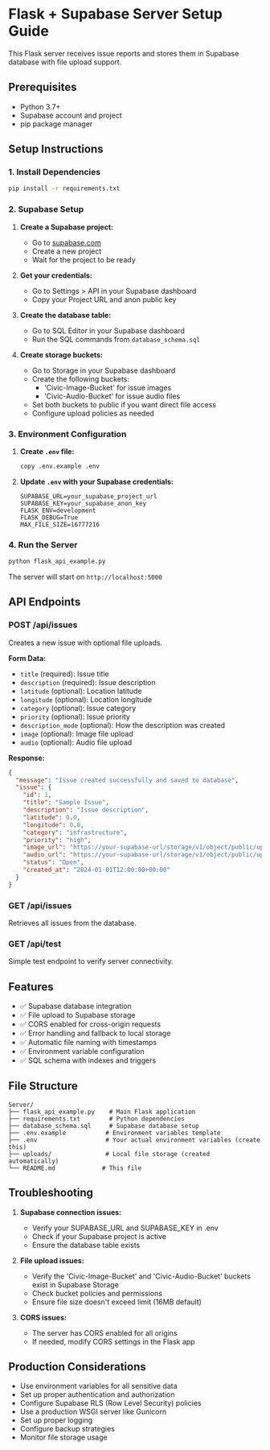 # Flask + Supabase Server Setup Guide

This Flask server receives issue reports and stores them in Supabase database with file upload support.

## Prerequisites

- Python 3.7+
- Supabase account and project
- pip package manager

## Setup Instructions

### 1. Install Dependencies

```bash
pip install -r requirements.txt
```

### 2. Supabase Setup

1. **Create a Supabase project:**
   - Go to [supabase.com](https://supabase.com)
   - Create a new project
   - Wait for the project to be ready

2. **Get your credentials:**
   - Go to Settings > API in your Supabase dashboard
   - Copy your Project URL and anon public key

3. **Create the database table:**
   - Go to SQL Editor in your Supabase dashboard
   - Run the SQL commands from `database_schema.sql`

4. **Create storage buckets:**
   - Go to Storage in your Supabase dashboard
   - Create the following buckets:
     - 'Civic-Image-Bucket' for issue images
     - 'Civic-Audio-Bucket' for issue audio files
   - Set both buckets to public if you want direct file access
   - Configure upload policies as needed

### 3. Environment Configuration

1. **Create `.env` file:**
   ```bash
   copy .env.example .env
   ```

2. **Update `.env` with your Supabase credentials:**
   ```
   SUPABASE_URL=your_supabase_project_url
   SUPABASE_KEY=your_supabase_anon_key
   FLASK_ENV=development
   FLASK_DEBUG=True
   MAX_FILE_SIZE=16777216
   ```

### 4. Run the Server

```bash
python flask_api_example.py
```

The server will start on `http://localhost:5000`

## API Endpoints

### POST /api/issues
Creates a new issue with optional file uploads.

**Form Data:**
- `title` (required): Issue title
- `description` (required): Issue description
- `latitude` (optional): Location latitude
- `longitude` (optional): Location longitude
- `category` (optional): Issue category
- `priority` (optional): Issue priority
- `description_mode` (optional): How the description was created
- `image` (optional): Image file upload
- `audio` (optional): Audio file upload

**Response:**
```json
{
  "message": "Issue created successfully and saved to database",
  "issue": {
    "id": 1,
    "title": "Sample Issue",
    "description": "Issue description",
    "latitude": 0.0,
    "longitude": 0.0,
    "category": "infrastructure",
    "priority": "high",
    "image_url": "https://your-supabase-url/storage/v1/object/public/uploads/images/filename.jpg",
    "audio_url": "https://your-supabase-url/storage/v1/object/public/uploads/audio/filename.mp3",
    "status": "Open",
    "created_at": "2024-01-01T12:00:00+00:00"
  }
}
```

### GET /api/issues
Retrieves all issues from the database.

### GET /api/test
Simple test endpoint to verify server connectivity.

## Features

- ✅ Supabase database integration
- ✅ File upload to Supabase storage
- ✅ CORS enabled for cross-origin requests
- ✅ Error handling and fallback to local storage
- ✅ Automatic file naming with timestamps
- ✅ Environment variable configuration
- ✅ SQL schema with indexes and triggers

## File Structure

```
Server/
├── flask_api_example.py    # Main Flask application
├── requirements.txt        # Python dependencies
├── database_schema.sql     # Supabase database setup
├── .env.example           # Environment variables template
├── .env                   # Your actual environment variables (create this)
├── uploads/               # Local file storage (created automatically)
└── README.md             # This file
```

## Troubleshooting

1. **Supabase connection issues:**
   - Verify your SUPABASE_URL and SUPABASE_KEY in .env
   - Check if your Supabase project is active
   - Ensure the database table exists

2. **File upload issues:**
   - Verify the 'Civic-Image-Bucket' and 'Civic-Audio-Bucket' buckets exist in Supabase Storage
   - Check bucket policies and permissions
   - Ensure file size doesn't exceed limit (16MB default)

3. **CORS issues:**
   - The server has CORS enabled for all origins
   - If needed, modify CORS settings in the Flask app

## Production Considerations

- Use environment variables for all sensitive data
- Set up proper authentication and authorization
- Configure Supabase RLS (Row Level Security) policies
- Use a production WSGI server like Gunicorn
- Set up proper logging
- Configure backup strategies
- Monitor file storage usage
